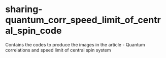 # sharing-quantum_corr_speed_limit_of_central_spin_code
Contains the codes to produce the images in the article - Quantum correlations and speed limit of central spin system
